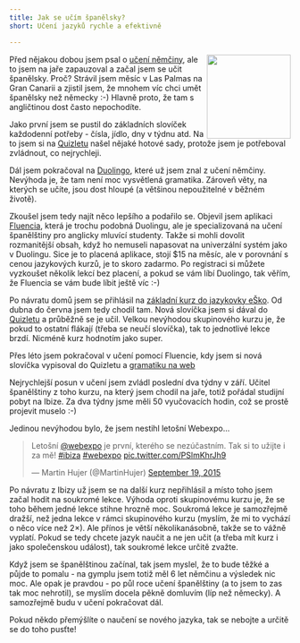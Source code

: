 ```yaml
---
title: Jak se učím španělsky?
short: Učení jazyků rychle a efektivně

---
```


<img src="/data/2015/2015-11-13-jak-se-ucim-spanelsky/spanish-flag.png" style="float:right" width="150"> Před nějakou dobou jsem psal o [učení němčiny](/ted-se-ucim-se-nemcinu-ctenim/), ale to jsem na jaře zapauzoval a začal jsem se učit španělsky. Proč? Strávil jsem měsíc v Las Palmas na Gran Canarii a zjistil jsem, že mnohem víc chci umět španělsky než německy :-) Hlavně proto, že tam s angličtinou dost často nepochodíte.

Jako první jsem se pustil do základních slovíček každodenní potřeby - čísla, jídlo, dny v týdnu atd. Na to jsem si na [Quizletu](https://quizlet.com/) našel nějaké hotové sady, protože jsem je potřeboval zvládnout, co nejrychleji.

Dál jsem pokračoval na [Duolingo](https://www.duolingo.com/), které už jsem znal z učení němčiny. Nevýhoda je, že tam není moc vysvětlená gramatika. Zároveň věty, na kterých se učíte, jsou dost hloupé (a většinou nepoužitelné v běžném životě).

Zkoušel jsem tedy najít něco lepšího a podařilo se. Objevil jsem aplikaci [Fluencia](http://www.fluencia.com/), která je trochu podobná Duolingu, ale je specializovaná na učení španělštiny pro anglicky mluvící studenty. Takže si mohli dovolit rozmanitější obsah, když ho nemuseli napasovat na univerzální systém jako v Duolingu. Sice je to placená aplikace, stojí $15 na měsíc, ale v porovnání s cenou jazykových kurzů, je to skoro zadarmo. Po registraci si můžete vyzkoušet několik lekcí bez placení, a pokud se vám líbí Duolingo, tak věřím, že Fluencia se vám bude líbit ještě víc :-)

Po návratu domů jsem se přihlásil na [základní kurz do jazykovky eŠko](http://www.e-sko.cz/e-sko/Kurz_uplni_zacatecnici_B.html). Od dubna do června jsem tedy chodil tam. Nová slovíčka jsem si dával do [Quizletu](https://quizlet.com/martinhujer/) a průběžně se je učil. Velkou nevýhodou skupinového kurzu je, že pokud to ostatní flákají (třeba se neučí slovíčka), tak to jednotlivé lekce brzdí. Nicméně kurz hodnotím jako super.

Přes léto jsem pokračoval v učení pomocí Fluencie, kdy jsem si nová slovíčka vypisoval do Quizletu a [gramatiku na web](/jak-jsem-si-chtel-psat-gramatiku/)

Nejrychlejší posun v učení jsem zvládl poslední dva týdny v září. Učitel španělštiny z toho kurzu, na který jsem chodil na jaře, totiž pořádal studijní pobyt na Ibize. Za dva týdny jsme měli 50 vyučovacích hodin, což se prostě projevit muselo :-)

Jedinou nevýhodou bylo, že jsem nestihl letošní Webexpo...
<blockquote class="twitter-tweet" lang="en"><p lang="und" dir="ltr">Letošní <a href="https://twitter.com/webexpo">@webexpo</a> je první, kterého se nezúčastním. Tak si to užijte i za mě! <a href="https://twitter.com/hashtag/ibiza?src=hash">#ibiza</a> <a href="https://twitter.com/hashtag/webexpo?src=hash">#webexpo</a> <a href="http://t.co/PSlmKhrJh9">pic.twitter.com/PSlmKhrJh9</a></p>&mdash; Martin Hujer (@MartinHujer) <a href="https://twitter.com/MartinHujer/status/645167019785101312">September 19, 2015</a></blockquote>
<script async src="https://platform.twitter.com/widgets.js" charset="utf-8"></script>

Po návratu z Ibizy už jsem se na další kurz nepřihlásil a místo toho jsem začal hodit na soukromé lekce. Výhoda oproti skupinovému kurzu je, že se toho během jedné lekce stihne hrozně moc. Soukromá lekce je samozřejmě dražší, než jedna lekce v rámci skupinového kurzu (myslím, že mi to vychází o něco více než 2×). Ale přínos je větší několikanásobně, takže se to vážně vyplatí. Pokud se tedy chcete jazyk naučit a ne jen učit (a třeba mít kurz i jako společenskou událost), tak soukromé lekce určitě zvažte.

Když jsem se španělštinou začínal, tak jsem myslel, že to bude těžké a půjde to pomalu -  na gymplu jsem totiž měl 6 let němčinu a výsledek nic moc. Ale opak je pravdou - po půl roce učení španělštiny (a to jsem to zas tak moc nehrotil), se myslím docela pěkně domluvím (líp než německy). A samozřejmě budu v učení pokračovat dál.

Pokud někdo přemýšlíte o naučení se nového jazyka, tak se nebojte a určitě se do toho pusťte!
